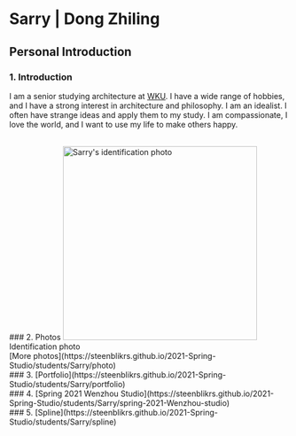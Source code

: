 # Sarry | Dong Zhiling

## Personal Introduction


### 1. Introduction

I am a senior studying architecture at [WKU](https://wku.edu.cn/). I have a wide range of hobbies, and I have a strong interest in architecture and philosophy. I am an idealist. I often have strange ideas and apply them to my study. I am compassionate, I love the world, and I want to use my life to make others happy.
 
 <br>
### 2. Photos

<img alt="Sarry's identification photo" src="https://github.com/steenblikrs/2021-Spring-Studio/blob/gh-pages/students/Sarry/%E5%BE%AE%E4%BF%A1%E5%9B%BE%E7%89%87_20210304110634.jpg?raw=true" width="350">
 <br>Identification photo
 <br>[More photos](https://steenblikrs.github.io/2021-Spring-Studio/students/Sarry/photo)
 <br>
 ### 3. [Portfolio](https://steenblikrs.github.io/2021-Spring-Studio/students/Sarry/portfolio)
 <br>
 ### 4. [Spring 2021 Wenzhou Studio](https://steenblikrs.github.io/2021-Spring-Studio/students/Sarry/spring-2021-Wenzhou-studio)
 <br>
 ### 5. [Spline](https://steenblikrs.github.io/2021-Spring-Studio/students/Sarry/spline)
 
